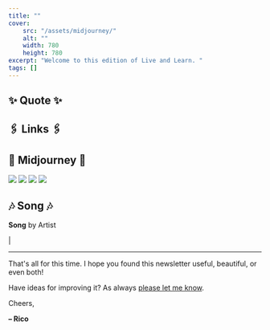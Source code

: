 ```yaml
---
title: ""
cover:
    src: "/assets/midjourney/"
    alt: ""
    width: 780
    height: 780
excerpt: "Welcome to this edition of Live and Learn. "
tags: []
---
```


## ✨ Quote ✨

## 🖇️ Links 🖇️

## 🌌 Midjourney 🌌

![](/assets/midjourney/)
![](/assets/midjourney/)
![](/assets/midjourney/)
![](/assets/midjourney/)


## 🎶 Song 🎶

**Song** by Artist 

[]() | []()

---

That's all for this time. I hope you found this newsletter useful, beautiful, or even both!

Have ideas for improving it? As always [please let me know](https://airtable.com/shro1VeyG4lkNXkx2). 

Cheers,

**– Rico**
